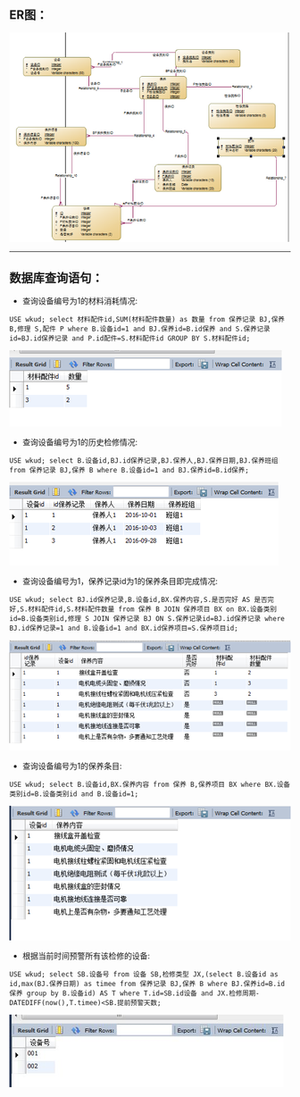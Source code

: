 
## ER图：

![ER图](images/ER.PNG)

***

## 数据库查询语句：
* 查询设备编号为1的材料消耗情况:

`
USE wkud;
select 材料配件id,SUM(材料配件数量) as 数量
from 保养记录 BJ,保养 B,修理 S,配件 P
where B.设备id=1 and BJ.保养id=B.id保养 and S.保养记录id=BJ.id保养记录 and P.id配件=S.材料配件id
GROUP BY S.材料配件id;
`

![图1](images/1.PNG)

* 查询设备编号为1的历史检修情况:

`
USE wkud;
select B.设备id,BJ.id保养记录,BJ.保养人,BJ.保养日期,BJ.保养班组
from 保养记录 BJ,保养 B
where B.设备id=1 and BJ.保养id=B.id保养;
`

![图2](images/2.PNG)

* 查询设备编号为1，保养记录id为1的保养条目即完成情况:

`
USE wkud;
select BJ.id保养记录,B.设备id,BX.保养内容,S.是否完好 AS 是否完好,S.材料配件id,S.材料配件数量
from 保养 B JOIN 保养项目 BX on
BX.设备类别id=B.设备类别id,修理 S JOIN 保养记录 BJ ON S.保养记录id=BJ.id保养记录
where BJ.id保养记录=1 and B.设备id=1 and
BX.id保养项目=S.保养项目id;
`

![图3](images/3.PNG)

* 查询设备编号为1的保养条目:

`
USE wkud;
select B.设备id,BX.保养内容
from 保养 B,保养项目 BX
where BX.设备类别id=B.设备类别id and B.设备id=1;
`

![图4](images/4.PNG)

* 根据当前时间预警所有该检修的设备:

`
USE wkud;
select SB.设备号
from 设备 SB,检修类型 JX,(select B.设备id as id,max(BJ.保养日期) as timee from 保养记录 BJ,保养 B where BJ.保养id=B.id保养 group by B.设备id) AS T
where T.id=SB.id设备 and JX.检修周期-DATEDIFF(now(),T.timee)<SB.提前预警天数;
`

![图5](images/5.JPG)







